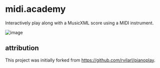 # midi.academy

Interactively play along with a MusicXML score using a MIDI instrument.

![image](https://user-images.githubusercontent.com/22865285/147494912-154ee69c-7abe-4d38-86d9-a2e110ddf67a.png)


## attribution

This project was initially forked from https://github.com/rvilarl/pianoplay.
